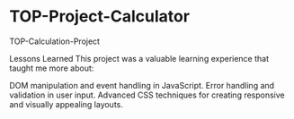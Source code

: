 # TOP-Project-Calculator
TOP-Calculation-Project

Lessons Learned
This project was a valuable learning experience that taught me more about:

DOM manipulation and event handling in JavaScript.
Error handling and validation in user input.
Advanced CSS techniques for creating responsive and visually appealing layouts.
